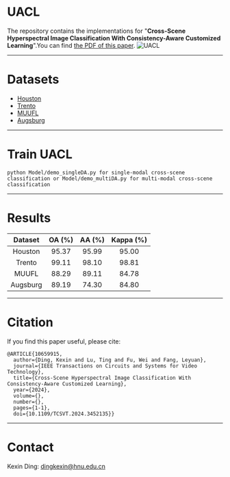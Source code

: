 # UACL
The repository contains the implementations for "**Cross-Scene Hyperspectral Image Classification With Consistency-Aware Customized Learning**".You can find [the PDF of this paper](https://ieeexplore.ieee.org/document/10659915).
![UACL](https://github.com/Ding-Kexin/UACL/blob/main/UACL_framework.jpg)
****
# Datasets
- [Houston](https://hyperspectral.ee.uh.edu/?page_id=459)
- [Trento](https://github.com/danfenghong/IEEE_GRSL_EndNet/blob/master/README.md)
- [MUUFL](https://github.com/GatorSense/MUUFLGulfport/)
- [Augsburg](https://github.com/danfenghong/ISPRS_S2FL/blob/main/README.md)
****
# Train UACL
``` 
python Model/demo_singleDA.py for single-modal cross-scene classification or Model/demo_multiDA.py for multi-modal cross-scene classification
``` 
****
# Results
| Dataset | OA (%) | AA (%) | Kappa (%) |
| :----: | :----: | :----: | :----: |
| Houston  | 95.37 | 95.99 | 95.00 |
| Trento  | 99.11 | 98.10 | 98.81 |
| MUUFL  | 88.29 | 89.11 | 84.78 |
| Augsburg  | 89.19 | 74.30 | 84.80 |
****
# Citation
If you find this paper useful, please cite:
```
@ARTICLE{10659915,
  author={Ding, Kexin and Lu, Ting and Fu, Wei and Fang, Leyuan},
  journal={IEEE Transactions on Circuits and Systems for Video Technology}, 
  title={Cross-Scene Hyperspectral Image Classification With Consistency-Aware Customized Learning}, 
  year={2024},
  volume={},
  number={},
  pages={1-1},
  doi={10.1109/TCSVT.2024.3452135}}
```
****
# Contact
Kexin Ding: [dingkexin@hnu.edu.cn](dingkexin@hnu.edu.cn)

